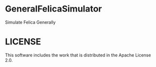 # GeneralFelicaSimulator
Simulate Felica Generally

# LICENSE
This software includes the work that is distributed in the Apache License 2.0.
